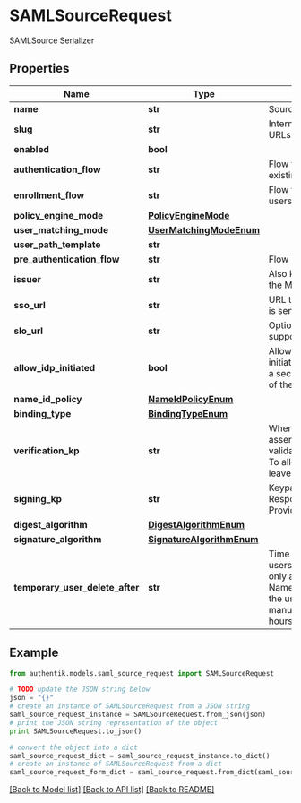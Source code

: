 # SAMLSourceRequest

SAMLSource Serializer

## Properties
Name | Type | Description | Notes
------------ | ------------- | ------------- | -------------
**name** | **str** | Source&#39;s display Name. | 
**slug** | **str** | Internal source name, used in URLs. | 
**enabled** | **bool** |  | [optional] 
**authentication_flow** | **str** | Flow to use when authenticating existing users. | [optional] 
**enrollment_flow** | **str** | Flow to use when enrolling new users. | [optional] 
**policy_engine_mode** | [**PolicyEngineMode**](PolicyEngineMode.md) |  | [optional] 
**user_matching_mode** | [**UserMatchingModeEnum**](UserMatchingModeEnum.md) |  | [optional] 
**user_path_template** | **str** |  | [optional] 
**pre_authentication_flow** | **str** | Flow used before authentication. | 
**issuer** | **str** | Also known as Entity ID. Defaults the Metadata URL. | [optional] 
**sso_url** | **str** | URL that the initial Login request is sent to. | 
**slo_url** | **str** | Optional URL if your IDP supports Single-Logout. | [optional] 
**allow_idp_initiated** | **bool** | Allows authentication flows initiated by the IdP. This can be a security risk, as no validation of the request ID is done. | [optional] 
**name_id_policy** | [**NameIdPolicyEnum**](NameIdPolicyEnum.md) |  | [optional] 
**binding_type** | [**BindingTypeEnum**](BindingTypeEnum.md) |  | [optional] 
**verification_kp** | **str** | When selected, incoming assertion&#39;s Signatures will be validated against this certificate. To allow unsigned Requests, leave on default. | [optional] 
**signing_kp** | **str** | Keypair used to sign outgoing Responses going to the Identity Provider. | [optional] 
**digest_algorithm** | [**DigestAlgorithmEnum**](DigestAlgorithmEnum.md) |  | [optional] 
**signature_algorithm** | [**SignatureAlgorithmEnum**](SignatureAlgorithmEnum.md) |  | [optional] 
**temporary_user_delete_after** | **str** | Time offset when temporary users should be deleted. This only applies if your IDP uses the NameID Format &#39;transient&#39;, and the user doesn&#39;t log out manually. (Format: hours&#x3D;1;minutes&#x3D;2;seconds&#x3D;3). | [optional] 

## Example

```python
from authentik.models.saml_source_request import SAMLSourceRequest

# TODO update the JSON string below
json = "{}"
# create an instance of SAMLSourceRequest from a JSON string
saml_source_request_instance = SAMLSourceRequest.from_json(json)
# print the JSON string representation of the object
print SAMLSourceRequest.to_json()

# convert the object into a dict
saml_source_request_dict = saml_source_request_instance.to_dict()
# create an instance of SAMLSourceRequest from a dict
saml_source_request_form_dict = saml_source_request.from_dict(saml_source_request_dict)
```
[[Back to Model list]](../README.md#documentation-for-models) [[Back to API list]](../README.md#documentation-for-api-endpoints) [[Back to README]](../README.md)


